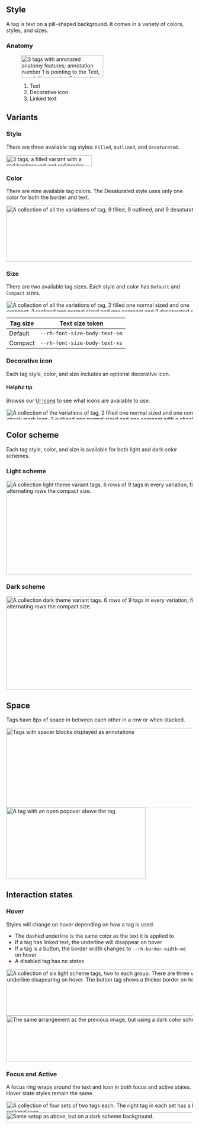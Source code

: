 ## Style

A tag is text on a pill-shaped background. It comes in a variety of colors, styles, and sizes.

### Anatomy

<figure>
  <uxdot-example color-palette="lightest" width-adjustment="222px">
    <img alt="3 tags with annotated anatomy features; annotation number 1 is pointing to the Text, annotation number 2 is pointing to the Decorative icon, and annotation number 3 is pointing to the Linked text of a Linked Tag"
         src="../tag-style-anatomy.svg"
         width="222"
         height="60">
  </uxdot-example>
  <figcaption>
    <ol>
      <li>Text</li>
      <li>Decorative icon</li>
      <li>Linked text</li>
    </ol>
  </figcaption>
</figure>

## Variants

### Style

There are three available tag styles: `Filled`, `Outlined`, and `Desaturated`.

<uxdot-example color-palette="lightest" width-adjustment="231px">
  <img alt="3 tags, a filled variant with a red background and red border, an outlined variant with a white background and red border, and a desaturated variant with a white background and dark gray border"
       src="../tag-style-variants-style.svg"
       width="231"
       height="29">
</uxdot-example>

### Color

There are nine available tag colors. The Desaturated style uses only one color 
for both the border and text.

<uxdot-example color-palette="lightest" width-adjustment="558px">
  <img alt="A collection of all the variations of tag, 9 filled, 9 outlined, and 9 desaturated"
       src="../tag-style-variants-color.svg"
       width="558"
       height="151">
</uxdot-example>

### Size

There are two available tag sizes. Each style and color has `Default` and 
`Compact` sizes.

<uxdot-example color-palette="lightest" width-adjustment="539px">
  <img alt="A collection of all the variations of tag, 2 filled one normal sized and one compact, 2 outlined one normal sized and one compact and 2 desaturated one normal sized and one compact"
       src="../tag-style-variants-size.svg"
       width="539"
       height="29">
</uxdot-example>

<rh-table>

| Tag size | Text size token               |
| -------- | ----------------------------- |
| Default  | `--rh-font-size-body-text-sm` |
| Compact  | `--rh-font-size-body-text-xs` |

</rh-table>

### Decorative icon

Each tag style, color, and size includes an optional decorative icon.

<rh-alert state="info">
  <h4 slot="header">Helpful tip</h4>
  <p>Browse our <a href="/icons/">UI Icons</a> to see what icons are available to use.</p>
</rh-alert>

<uxdot-example color-palette="lightest" width-adjustment="614px">
  <img alt="A collection of the variations of tag, 2 filled one normal sized and one compact with a check mark icon, 2 outlined one normal sized and one compact with a check mark icon,  and 2 desaturated  one normal sized and one compact with a check mark icon"
       src="../tag-style-variants-decorative-icon.svg"
       width="614"
       height="29">
</uxdot-example>

## Color scheme
<a id="theme"></a>

Each tag style, color, and size is available for both light and dark color schemes.

### Light scheme
<a id="light-theme"></a>

<uxdot-example color-palette="lightest" width-adjustment="738px">
  <img alt="A collection light theme variant tags. 6 rows of 9 tags in every variation, filled, outlined, desaturated, with alternating rows the compact size."
       src="../tag-style-theme-light.svg"
       width="738"
       height="253">
</uxdot-example>

### Dark scheme
<a id="dark-theme"></a>

<uxdot-example color-palette="darkest" width-adjustment="738px">
  <img alt="A collection dark theme variant tags. 6 rows of 9 tags in every variation, filled, outlined, desaturated, with alternating rows the compact size."
       src="../tag-style-theme-dark.svg"
       width="738"
       height="253">
</uxdot-example>


## Space

Tags have 8px of space in between each other in a row or when stacked.

<uxdot-example color-palette="lightest" width-adjustment="663px">
  <img alt="Tags with spacer blocks displayed as annotations"
       src="../tag-style-space.svg"
       width="663"
       height="214">
</uxdot-example>

<uxdot-example color-palette="lightest" width-adjustment="376px">
  <img alt="A tag with an open popover above the tag."
       src="../tag-style-space-b.svg"
       width="376"
       height="194">
</uxdot-example>

## Interaction states

### Hover

Styles will change on hover depending on how a tag is used.

  - The dashed underline is the same color as the text it is applied to
  - If a tag has linked text, the underline will disappear on hover
  - If a tag is a button, the border width changes to `--rh-border-width-md` on hover
  - A disabled tag has no states

<uxdot-example color-palette="lightest" width-adjustment="950px">
  <img alt="A collection of six light scheme tags, two to each group. There are three variants: linked, button, and disabled. The linked tag shows the underline disapearing on hover. The button tag shows a thicker border on hover. The disabled tag has no hover state."
       src="../tag-style-interaction-states-hover-scheme-light.svg"
       width="950"
       height="125">
</uxdot-example>

<uxdot-example color-palette="darkest" width-adjustment="950px">
  <img alt="The same arrangement as the previous image, but using a dark color scheme."
       src="../tag-style-interaction-states-hover-scheme-dark.svg"
       width="950"
       height="125">
</uxdot-example>

### Focus and Active

A focus ring wraps around the text and icon in both focus and active states. Hover state styles remain the same.

<uxdot-example color-palette="lightest" width-adjustment="952px">
  <img alt="A collection of four sets of two tags each. The right tag in each set has a blue focus ring denoting the focus state around the tag text and optional icon."
       src="../tag-style-interaction-states-focus-active-scheme-light.svg"
       width="952"
       height="29">
</uxdot-example>

<uxdot-example color-palette="darkest" width-adjustment="952px">
  <img alt="Same setup as above, but on a dark scheme background."
       src="../tag-style-interaction-states-focus-active-scheme-dark.svg"
       width="952"
       height="29">
</uxdot-example>
